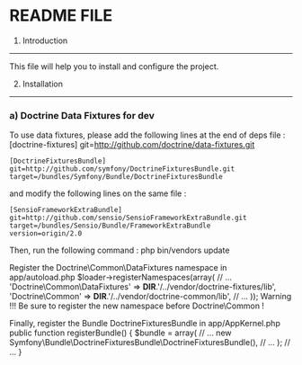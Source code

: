 README FILE
===========

1) Introduction
---------------
This file will help you to install and configure the project.

2) Installation
---------------

### a) Doctrine Data Fixtures for dev

To use data fixtures, please add the following lines at the end of deps file : 
    [doctrine-fixtures]
    git=http://github.com/doctrine/data-fixtures.git

    [DoctrineFixturesBundle]
    git=http://github.com/symfony/DoctrineFixturesBundle.git
    target=/bundles/Symfony/Bundle/DoctrineFixturesBundle

and modify the following lines on the same file :

    [SensioFrameworkExtraBundle]
    git=http://github.com/sensio/SensioFrameworkExtraBundle.git
    target=/bundles/Sensio/Bundle/FrameworkExtraBundle
    version=origin/2.0

Then, run the following command : 
    php bin/vendors update

Register the Doctrine\Common\DataFixtures namespace in app/autoload.php
    $loader->registerNamespaces(array(
        // ...
        'Doctrine\\Common\DataFixtures' => __DIR__.'/../vendor/doctrine-fixtures/lib',
        'Doctrine\\Common' => __DIR__.'/../vendor/doctrine-common/lib',
        // ...
    ));
Warning !!! Be sure to register the new namespace before Doctrine\Common !

Finally, register the Bundle DoctrineFixturesBundle in app/AppKernel.php
    public function registerBundle()
    {
        $bundle = array(
            // ...
            new Symfony\Bundle\DoctrineFixturesBundle\DoctrineFixturesBundle(),
            // ...
        );
        // ...
    }